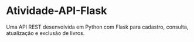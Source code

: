 # Atividade-API-Flask
Uma API REST desenvolvida em Python com Flask para cadastro, consulta, atualização e exclusão de livros. 
